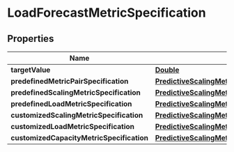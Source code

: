 

# LoadForecastMetricSpecification


## Properties

| Name | Type | Description | Notes |
|------------ | ------------- | ------------- | -------------|
|**targetValue** | [**Double**](Double.md) |  |  |
|**predefinedMetricPairSpecification** | [**PredictiveScalingMetricSpecificationPredefinedMetricPairSpecification**](PredictiveScalingMetricSpecificationPredefinedMetricPairSpecification.md) |  |  [optional] |
|**predefinedScalingMetricSpecification** | [**PredictiveScalingMetricSpecificationPredefinedScalingMetricSpecification**](PredictiveScalingMetricSpecificationPredefinedScalingMetricSpecification.md) |  |  [optional] |
|**predefinedLoadMetricSpecification** | [**PredictiveScalingMetricSpecificationPredefinedLoadMetricSpecification**](PredictiveScalingMetricSpecificationPredefinedLoadMetricSpecification.md) |  |  [optional] |
|**customizedScalingMetricSpecification** | [**PredictiveScalingMetricSpecificationCustomizedScalingMetricSpecification**](PredictiveScalingMetricSpecificationCustomizedScalingMetricSpecification.md) |  |  [optional] |
|**customizedLoadMetricSpecification** | [**PredictiveScalingMetricSpecificationCustomizedLoadMetricSpecification**](PredictiveScalingMetricSpecificationCustomizedLoadMetricSpecification.md) |  |  [optional] |
|**customizedCapacityMetricSpecification** | [**PredictiveScalingMetricSpecificationCustomizedCapacityMetricSpecification**](PredictiveScalingMetricSpecificationCustomizedCapacityMetricSpecification.md) |  |  [optional] |



